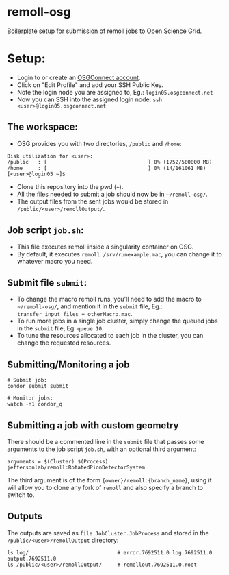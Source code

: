 # remoll-osg
Boilerplate setup for submission of remoll jobs to Open Science Grid.

# Setup:
- Login to or create an [OSGConnect account](https://www.osgconnect.net/profile).
- Click on "Edit Profile" and add your SSH Public Key.
- Note the login node you are assigned to, Eg.: `login05.osgconnect.net`
- Now you can SSH into the assigned login node: `ssh <user>@login05.osgconnect.net`

## The workspace:

- OSG provides you with two directories, `/public` and `/home`:
```shell
Disk utilization for <user>:
/public   : [                                 ] 0% (1752/500000 MB)
/home     : [                                 ] 0% (14/161061 MB)
[<user>@login05 ~]$
```
- Clone this repository into the pwd (`~`).
- All the files needed to submit a job should now be in `~/remoll-osg/`.
- The output files from the sent jobs would be stored in `/public/<user>/remollOutput/`.

## Job script `job.sh`:

- This file executes remoll inside a singularity container on OSG.
- By default, it executes `remoll /srv/runexample.mac`, you can change it to whatever macro you need.

## Submit file `submit`:

- To change the macro remoll runs, you'll need to add the macro to `~/remoll-osg/`, and mention it in the `submit` file, Eg.: `transfer_input_files = otherMacro.mac`.
- To run more jobs in a single job cluster, simply change the queued jobs in the `submit` file, Eg: `queue 10`.
- To tune the resources allocated to each job in the cluster, you can change the requested resources.

## Submitting/Monitoring a job
```shell
# Submit job:
condor_submit submit

# Monitor jobs:
watch -n1 condor_q
```

## Submitting a job with custom geometry
There should be a commented line in the `submit` file that passes some arguments to the job script `job.sh`, with an optional third argument:
```shell
arguments = $(Cluster) $(Process) jeffersonlab/remoll:RotatedPionDetectorSystem
```
The third argument is of the form `{owner}/remoll:{branch_name}`, using it will allow you to clone any fork of `remoll` and also specify a branch to switch to.

## Outputs
The outputs are saved as `file.JobCluster.JobProcess` and stored in the `/public/<user>/remollOutput` directory:
```
ls log/                             # error.7692511.0 log.7692511.0 output.7692511.0
ls /public/<user>/remollOutput/     # remollout.7692511.0.root
```